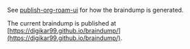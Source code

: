 
See [publish-org-roam-ui](https://github.com/ikoamu/publish-org-roam-ui/) for how the braindump is generated.

The current braindump is published at [https://digikar99.github.io/braindump/](https://digikar99.github.io/braindump/).
